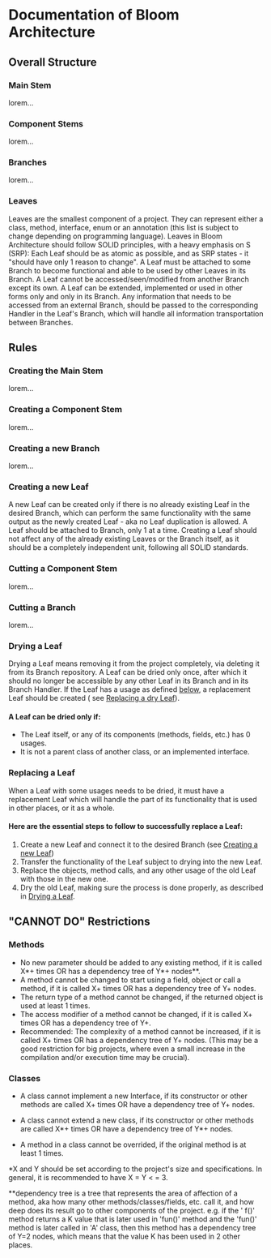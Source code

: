 # Documentation of Bloom Architecture

## Overall Structure

### Main Stem

lorem...

### Component Stems

lorem...

### Branches

lorem...

### Leaves

Leaves are the smallest component of a project. They can represent either a class, method, interface, enum or an
annotation (this list is subject to change depending on programming language). Leaves
in Bloom Architecture should follow SOLID principles, with a heavy emphasis on S (SRP): Each Leaf should be as atomic
as possible, and as SRP states - it "should have only 1 reason to change". A Leaf must be attached to some Branch to
become functional and able to be used by other Leaves in its Branch. A Leaf cannot be accessed/seen/modified from
another Branch except its own. A Leaf can be extended, implemented or used in other forms only and only in its Branch.
Any information that needs to be accessed from an external Branch, should be passed to the corresponding Handler in the
Leaf's Branch,
which will handle all information transportation between Branches.

## Rules

### Creating the Main Stem

lorem...

### Creating a Component Stem

lorem...

### Creating a new Branch

lorem...

### Creating a new Leaf

A new Leaf can be created only if there is no already existing Leaf in the desired Branch, which can perform the same
functionality with the same output as the newly created Leaf - aka no Leaf duplication is allowed. A Leaf should be
attached to Branch, only 1 at a time. Creating a Leaf should not affect any of the already existing Leaves or the Branch
itself, as it should be a completely independent unit, following all SOLID standards.

### Cutting a Component Stem

lorem...

### Cutting a Branch

lorem...

### Drying a Leaf

Drying a Leaf means removing it from the project completely, via deleting it from its Branch repository. A Leaf can be
dried only once, after which it should no longer be accessible by any other Leaf in its Branch and in its Branch
Handler. If the Leaf has a usage as defined [below](#a-leaf-can-be-dried-only-if), a replacement Leaf should be
created (
see [Replacing a dry Leaf](#replacing-a-leaf)).

#### A Leaf can be dried only if:

* The Leaf itself, or any of its components (methods, fields, etc.) has 0 usages.
* It is not a parent class of another class, or an implemented interface.

### Replacing a Leaf

When a Leaf with some usages needs to be dried, it must have a replacement Leaf which will handle the part of its
functionality that is used in other places, or it as a whole. 

#### Here are the essential steps to follow to successfully replace a Leaf:
1. Create a new Leaf and connect it to the desired Branch (see [Creating a new Leaf](#creating-a-new-leaf))
2. Transfer the functionality of the Leaf subject to drying into the new Leaf.
3. Replace the objects, method calls, and any other usage of the old Leaf with those in the new one. 
4. Dry the old Leaf, making sure the process is done properly, as described in [Drying a Leaf](#drying-a-leaf).

## "CANNOT DO" Restrictions

### Methods

* No new parameter should be added to any existing method, if it is called X*+ times OR has a dependency tree of Y*+
  nodes**.
* A method cannot be changed to start using a field, object or call a method, if it is called X+ times OR has a
  dependency tree of Y+ nodes.
* The return type of a method cannot be changed, if the returned object is used at least 1 times.
* The access modifier of a method cannot be changed, if it is called X+ times OR has a dependency tree of Y+.
* Recommended: The complexity of a method cannot be increased, if it is called X+ times OR has a dependency tree of Y+
  nodes. (This may be a good restriction for big projects, where even a small increase in the compilation and/or
  execution time may be crucial).

### Classes

* A class cannot implement a new Interface, if its constructor or other methods are called X+ times OR have a
  dependency tree of Y+ nodes.

* A class cannot extend a new class, if its constructor or other methods are called X*+ times OR have a
  dependency tree of Y*+ nodes.

* A method in a class cannot be overrided, if the original method is at least 1 times.

*X and Y should be set according to the project's size and specifications. In general, it is recommended to have X = Y <
= 3.

**dependency tree is a tree that represents the area of affection of a method, aka how many other
methods/classes/fields, etc. call it, and how deep does its result go to other components of the project. e.g. if the '
f()' method returns a K value that is later used in 'fun()' method and the 'fun()' method is later called in 'A' class,
then this method has a dependency tree of Y=2 nodes, which means that the value K has been used in 2 other places.
